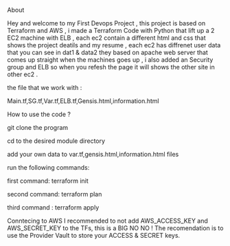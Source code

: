 About

Hey and welcome to my First Devops Project , this project is based on Terraform and AWS , i made a Terraform Code with Python that lift up a 2 EC2 machine with ELB , each ec2 contain a different html and css that shows the project deatils and my resume ,
each ec2 has diffrenet user data that you can see in dat1 & data2 they based on apache web server that comes up straight when the machines goes up , i also added an Security group and ELB so when you refesh the page it will shows
the other site in other ec2 . 

the file that we work with :

Main.tf,SG.tf,Var.tf,ELB.tf,Gensis.html,information.html


 
How to use the code ?

git clone the program

cd to the desired module directory

add your own data to var.tf,gensis.html,information.html files

run the following commands:

first command: terraform init

second command: terraform plan

third command : terraform apply


Conntecing to AWS
I recommended to not add AWS_ACCESS_KEY and AWS_SECRET_KEY to the TFs, this is a BIG NO NO !
The recomendation is to use the Provider Vault to store your ACCESS & SECRET keys.
